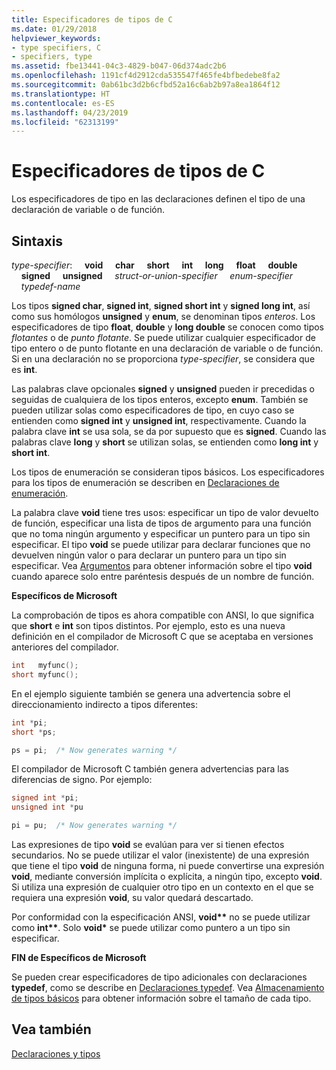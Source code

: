 ```yaml
---
title: Especificadores de tipos de C
ms.date: 01/29/2018
helpviewer_keywords:
- type specifiers, C
- specifiers, type
ms.assetid: fbe13441-04c3-4829-b047-06d374adc2b6
ms.openlocfilehash: 1191cf4d2912cda535547f465fe4bfbedebe8fa2
ms.sourcegitcommit: 0ab61bc3d2b6cfbd52a16c6ab2b97a8ea1864f12
ms.translationtype: HT
ms.contentlocale: es-ES
ms.lasthandoff: 04/23/2019
ms.locfileid: "62313199"
---
```

# <a name="c-type-specifiers"></a>Especificadores de tipos de C

Los especificadores de tipo en las declaraciones definen el tipo de una declaración de variable o de función.

## <a name="syntax"></a>Sintaxis

*type-specifier*: &nbsp;&nbsp;&nbsp;&nbsp;**void** &nbsp;&nbsp;&nbsp;&nbsp;**char** &nbsp;&nbsp;&nbsp;&nbsp;**short** &nbsp;&nbsp;&nbsp;&nbsp;**int** &nbsp;&nbsp;&nbsp;&nbsp;**long** &nbsp;&nbsp;&nbsp;&nbsp;**float** &nbsp;&nbsp;&nbsp;&nbsp;**double** &nbsp;&nbsp;&nbsp;&nbsp;**signed** &nbsp;&nbsp;&nbsp;&nbsp;**unsigned** &nbsp;&nbsp;&nbsp;&nbsp;*struct-or-union-specifier* &nbsp;&nbsp;&nbsp;&nbsp;*enum-specifier* &nbsp;&nbsp;&nbsp;&nbsp;*typedef-name*

Los tipos **signed char**, **signed int**, **signed short int** y **signed long int**, así como sus homólogos **unsigned** y **enum**, se denominan tipos *enteros*. Los especificadores de tipo **float**, **double** y **long double** se conocen como tipos *flotantes* o de *punto flotante*. Se puede utilizar cualquier especificador de tipo entero o de punto flotante en una declaración de variable o de función. Si en una declaración no se proporciona *type-specifier*, se considera que es **int**.

Las palabras clave opcionales **signed** y **unsigned** pueden ir precedidas o seguidas de cualquiera de los tipos enteros, excepto **enum**. También se pueden utilizar solas como especificadores de tipo, en cuyo caso se entienden como **signed int** y **unsigned int**, respectivamente. Cuando la palabra clave **int** se usa sola, se da por supuesto que es **signed**. Cuando las palabras clave **long** y **short** se utilizan solas, se entienden como **long int** y **short int**.

Los tipos de enumeración se consideran tipos básicos. Los especificadores para los tipos de enumeración se describen en [Declaraciones de enumeración](../c-language/c-enumeration-declarations.md).

La palabra clave **void** tiene tres usos: especificar un tipo de valor devuelto de función, especificar una lista de tipos de argumento para una función que no toma ningún argumento y especificar un puntero para un tipo sin especificar. El tipo **void** se puede utilizar para declarar funciones que no devuelven ningún valor o para declarar un puntero para un tipo sin especificar. Vea [Argumentos](../c-language/arguments.md) para obtener información sobre el tipo **void** cuando aparece solo entre paréntesis después de un nombre de función.

**Específicos de Microsoft**

La comprobación de tipos es ahora compatible con ANSI, lo que significa que **short** e **int** son tipos distintos. Por ejemplo, esto es una nueva definición en el compilador de Microsoft C que se aceptaba en versiones anteriores del compilador.

```C
int   myfunc();
short myfunc();
```

En el ejemplo siguiente también se genera una advertencia sobre el direccionamiento indirecto a tipos diferentes:

```C
int *pi;
short *ps;

ps = pi;  /* Now generates warning */
```

El compilador de Microsoft C también genera advertencias para las diferencias de signo. Por ejemplo:

```C
signed int *pi;
unsigned int *pu

pi = pu;  /* Now generates warning */
```

Las expresiones de tipo **void** se evalúan para ver si tienen efectos secundarios. No se puede utilizar el valor (inexistente) de una expresión que tiene el tipo **void** de ninguna forma, ni puede convertirse una expresión **void**, mediante conversión implícita o explícita, a ningún tipo, excepto **void**. Si utiliza una expresión de cualquier otro tipo en un contexto en el que se requiera una expresión **void**, su valor quedará descartado.

Por conformidad con la especificación ANSI, <strong>void\*\*</strong> no se puede utilizar como <strong>int\*\*</strong>. Solo **void**<strong>\*</strong> se puede utilizar como puntero a un tipo sin especificar.

**FIN de Específicos de Microsoft**

Se pueden crear especificadores de tipo adicionales con declaraciones **typedef**, como se describe en [Declaraciones typedef](../c-language/typedef-declarations.md). Vea [Almacenamiento de tipos básicos](../c-language/storage-of-basic-types.md) para obtener información sobre el tamaño de cada tipo.

## <a name="see-also"></a>Vea también

[Declaraciones y tipos](../c-language/declarations-and-types.md)
